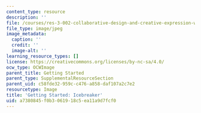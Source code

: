 ```yaml
---
content_type: resource
description: ''
file: /courses/res-3-002-collaborative-design-and-creative-expression-with-arduino-microcontrollers-january-iap-2017/a7380845f0b3061918c5ea11a9d7fcf0_GettingStartedIcebreaker.jpg
file_type: image/jpeg
image_metadata:
  caption: ''
  credit: ''
  image-alt: ''
learning_resource_types: []
license: https://creativecommons.org/licenses/by-nc-sa/4.0/
ocw_type: OCWImage
parent_title: Getting Started
parent_type: SupplementalResourceSection
parent_uid: c58fde32-959c-c476-a858-daf107a2c7e2
resourcetype: Image
title: 'Getting Started: Icebreaker'
uid: a7380845-f0b3-0619-18c5-ea11a9d7fcf0
---
```

